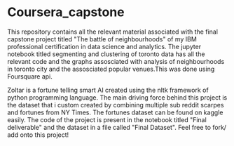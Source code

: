 # Coursera_capstone
This repository contains all the relevant material associated with the final capstone project titled "The battle of neighbourhoods" of my IBM professional certification in data science and analytics.
The jupyter notebook titled segmenting and clustering of toronto data has all the relevant code and the graphs assosciated with analysis of neighbourhoods in toronto city and the assosciated popular venues.This was done using Foursquare api.

Zoltar is a fortune telling smart AI created using the nltk framework of python programming language. The main driving force behind this project is the dataset that i custom created by combining multiple sub reddit scarpes and fortunes from NY Times. The fortunes dataset can be found on kaggle easily. The code of the project is present in the notebook titled "Final deliverable" and the dataset in a file called "Final Dataset". Feel free to fork/ add onto this project!

